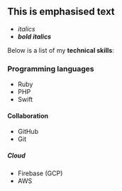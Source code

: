 ## This is **emphasised** text
- _italics_
- **_bold italics_**

Below is a list of my __technical skills__:

### Programming languages
- Ruby
- PHP
- Swift

#### Collaboration
- GitHub
- Git

##### Cloud
- Firebase (GCP)
- AWS
